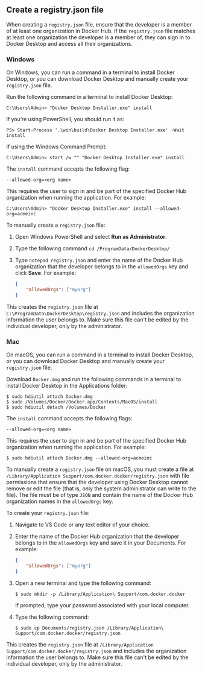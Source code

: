 <!-- This section is included in topics that contain instructions on how to configure registry.json file to enforce users to sign into Docker Desktop-->

## Create a registry.json file

When creating a `registry.json` file, ensure that the developer is a member of
at least one organization in Docker Hub. If the `registry.json` file matches at
least one organization the developer is a member of, they can sign in to Docker
Desktop and access all their organizations.

### Windows

On Windows, you can run a command in a terminal to install Docker Desktop, or you can download Docker Desktop and manually create your `registry.json` file.

Run the following command in a terminal to install Docker Desktop:

```console
C:\Users\Admin> "Docker Desktop Installer.exe" install
```

If you’re using PowerShell, you should run it as:

```console
PS> Start-Process '.\win\build\Docker Desktop Installer.exe' -Wait install
```

If using the Windows Command Prompt:

```console
C:\Users\Admin> start /w "" "Docker Desktop Installer.exe" install
```

The `install` command accepts the following flag:

`--allowed-org=<org name>`

This requires the user to sign in and be part of the specified Docker Hub organization when running the application. For example:

```console
C:\Users\Admin> "Docker Desktop Installer.exe" install --allowed-org=acmeinc
```

To manually create a `registry.json` file:

1. Open Windows PowerShell and select **Run as Administrator**.
2. Type the following command `cd /ProgramData/DockerDesktop/`
3. Type `notepad registry.json` and enter the name of the Docker Hub
   organization that the developer belongs to in the `allowedOrgs` key and click
   **Save**. For example:

    ```json
    {
        "allowedOrgs": ["myorg"]
    }
    ```

This creates the `registry.json` file at `C:\ProgramData\DockerDesktop\registry.json` and includes the organization information the user belongs to. Make sure this file can't be edited by the individual developer, only by the administrator.

### Mac

On macOS, you can run a command in a terminal to install Docker Desktop, or you can download Docker Desktop and manually create your `registry.json` file.

Download `Docker.dmg` and run the following commands in a terminal to install Docker Desktop in the Applications folder:

```console
$ sudo hdiutil attach Docker.dmg
$ sudo /Volumes/Docker/Docker.app/Contents/MacOS/install
$ sudo hdiutil detach /Volumes/Docker
```

The `install` command accepts the following flags:

`--allowed-org=<org name>`

This requires the user to sign in and be part of the specified Docker Hub
organization when running the application. For example:

```console
$ sudo hdiutil attach Docker.dmg --allowed-org=acmeinc
```

To manually create a `registry.json` file on macOS, you must create a file at `/Library/Application Support/com.docker.docker/registry.json` with file permissions that ensure that the developer using Docker Desktop cannot remove or edit the file (that is, only the system administrator can write to the file). The file must be of type `JSON` and contain the name of the Docker Hub organization names in the `allowedOrgs` key.

To create your `registry.json` file:

1. Navigate to VS Code or any text editor of your choice.
2. Enter the name of the Docker Hub organization that the developer belongs to in the  `allowedOrgs` key and save it in your Documents. For example:

    ```json
    {
        "allowedOrgs": ["myorg"]
    }
    ```
3. Open a new terminal and type the following command:

    ```console
    $ sudo mkdir -p /Library/Application\ Support/com.docker.docker
    ```
    If prompted, type your password associated with your local computer.
4. Type the following command:
    ```console
    $ sudo cp Documents/registry.json /Library/Application\ Support/com.docker.docker/registry.json
    ```

This creates the `registry.json` file at `/Library/Application Support/com.docker.docker/registry.json`
and includes the organization information the user belongs to. Make sure this file
can't be edited by the individual developer, only by the administrator.
